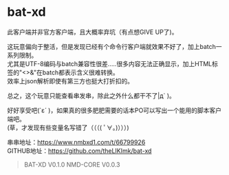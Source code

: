 # bat-xd
此客户端并非官方客户端，且大概率弃坑（有点想GIVE UP了)。  

这玩意偏向于整活，但是发现已经有个命令行客户端就效果不好了，加上batch一系列限制。  
尤其是UTF-8编码与batch兼容性很差.....很多内容无法正确显示，加上HTML标签的"<>&"在batch都表示含义很难转换。  
效率上json解析即使有第三方也挺大打折扣的。  

总之，这个玩意只能查看串发串，除此之外什么都干不了|д` )。  

好好享受吧(`ε´ )，如果真的很多肥肥需要的话本PO可以写出一个能用的脚本客户端吧。  
(草，才发现有些变量名写错了（（（( ﾟ∀。)）））)  


串串地址：https://www.nmbxd1.com/t/66799926  
GITHUB地址：https://github.com/theLIKImk/bat-xd  

> BAT-XD V0.1.0 
> NMD-CORE V0.0.3

